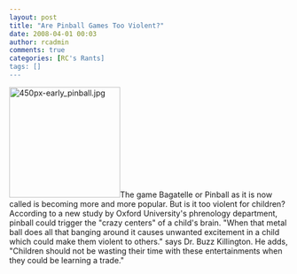 ```yaml
---
layout: post
title: "Are Pinball Games Too Violent?"
date: 2008-04-01 00:03
author: rcadmin
comments: true
categories: [RC's Rants]
tags: []
---
```

<img width=200 src='http://dl.bitsmack.com/uploads/2008/03/450px-early_pinball.jpg' alt='450px-early_pinball.jpg' />The game Bagatelle or Pinball as it is now called is becoming more and more popular. But is it too violent for children? According to a new study by Oxford University's phrenology department, pinball could trigger the "crazy centers" of a child's brain. "When that metal ball does all that banging around it causes unwanted excitement in a child which could make them violent to others." says Dr. Buzz Killington. He adds, "Children should not be wasting their time with these entertainments when they could be learning a trade." 
